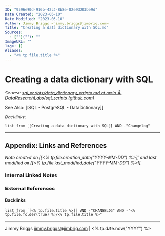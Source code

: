 ```yaml
---
ID: "9596e90d-916b-42c1-8b8e-82e93283be9d"
Date Created: "2023-05-10"
Date Modified: "2023-05-10"
Author: Jimmy Briggs <jimmy.briggs@jimbrig.com>
Title: "Creating a data dictionary with SQL.md"
Sources: 
  - [""](""): ""
ImageURL: ""
Tags: []
Aliases:
  - "<% tp.file.title %>"
---
```



# Creating a data dictionary with SQL

*Source: [sql_scripts/data_dictionary_scripts.md at main Â· DataResearchLabs/sql_scripts (github.com)](https://github.com/DataResearchLabs/sql_scripts/blob/main/data_dictionary_scripts.md)*

See Also: [[SQL - PostgreSQL - DataDictionary]]

*Backlinks:*

```dataview
list from [[Creating a data dictionary with SQL]] AND -"Changelog"
```

***

## Appendix: Links and References

*Note created on [[<% tp.file.creation_date("YYYY-MM-DD") %>]] and last modified on [[<% tp.file.last_modified_date("YYYY-MM-DD") %>]].*

### Internal Linked Notes

### External References

#### Backlinks

```dataview
list from [[<% tp.file.title %>]] AND -"CHANGELOG" AND -"<% tp.file.folder(true) %>/<% tp.file.title %>"
```


***

Jimmy Briggs <jimmy.briggs@jimbrig.com> | <% tp.date.now("YYYY") %>